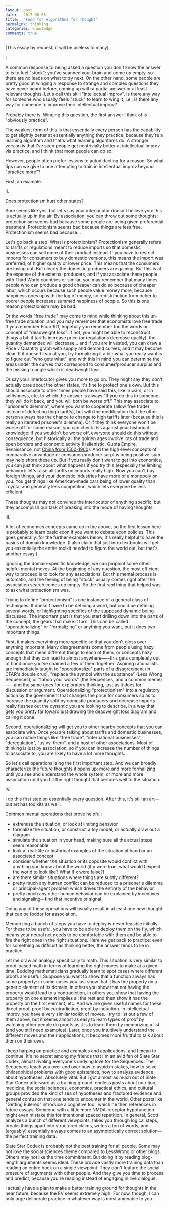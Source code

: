 ```yaml
---
layout: post
date:   2017-08-08
title:  "Food for Algorithms for Thought"
permalink: thinking
categories: knowledge
comments: true
---
```


(This essay by request; it will be useless to many)

I.

A common response to being asked a question you don't know the answer to is to feel "stuck": you've scanned your brain and come up empty, so there are no leads on what to try next. On the other hand, some people are pretty good at winging a response to strange and complex questions they have never heard before, coming up with a partial answer or at least relevant thoughts. Let's call this skill "intellectual improv". Is there any way for someone who usually feels "stuck" to learn to wing it, i.e., is there any way for someone to improve their intellectual improv?

Probably there is. Winging this question, the first answer I think of is "obviously practice".

The weakest form of this is that essentially every person has the capability to get slightly better at essentially anything they practice, because they're a learning algorithm and that's what learning algorithms do. A stronger version is that I've seen people get nontrivially better at intellectual improv via practice, and I think that most people can do so.

However, people often prefer lessons to autodidacting for a reason. So what tips can we give to one attempting to train in intellectual improv beyond "practice more"?

First, an example.

II.

Does protectionism hurt other states?

Sure seems like yes, but let's say your interlocutor doesn't believe you: this is actually up in the air. By association, you can throw out some thoughts: protectionism seems bad because some people are being given preferential treatment. Protectionism seems bad because things are less free. Protectionism seems bad because...

Let's go back a step. What is protectionism? Protectionism generally refers to tariffs or regulations meant to reduce imports so that domestic businesses can sell more of their product instead. If you have to restrict imports for consumers to buy domestic versions, this means the import was preferred, of higher quality or lower price. This means that the consumers are losing out. But clearly the domestic producers are gaining. But this is at the expense of the external producers, and if you associate these people with Third World countries or similar, you may remember that many times people who can produce a good cheaper can do so because of cheaper labor, which occurs because such people value money more, because happiness goes up with the log of money, so redistribution from richer to poorer people increases summed happiness of people. So this is one reason protectionism may be bad.

Or the words "free trade" may come to mind while thinking about this un-free trade situation, and you may remember that economists love free trade. If you remember Econ 101, hopefully you remember too the words or concept of "deadweight loss". If not, you might be able to reconstruct things a bit: if tariffs increase price (or regulations decrease quality), the quantity demanded will decrease... and if you are invested, you can draw a Price v Quantity graph with supply and demand curves, and it may become clear. If it doesn't leap at you, try formalizing it a bit: what you really want is to figure out "who gets what", and with this in mind you can determine the areas under the curves that correspond to consumer/producer surplus and the missing triangle which is deadweight loss. 

Or say your interlocutor gives you more to go on. They might say they don't actually care about the other states, it's fine to protect one's own. But this should associate to other times people have said this, like in wars, or in selfishness, etc, to which the answer is always "if you do this to someone, they will do it back, and you will both be worse off." This may associate to "prisoner's dilemma", where you want to cooperate (allow free trade) instead of defecting (high tariffs), but with the modification that the other person always has the chance to change to high tariffs later (because this is really an iterated prisoner's dilemma). Or if they think everyone won't be worse off for some reason, you can check this against your historical knowledge: if you wouldn't be worse off, everyone should do this without consequence, but historically all the golden ages involve lots of trade and open borders and economic activity (Hellenistic, Gupta Empire, Renaissance, not [China from 1500-1900][China]). And the high-level concepts of comparative advantage or consumer/producer surplus being positive-sum may help shore these up. But if you really don't want to get into economics, you can just think about what happens if you try this (especially the limiting behavior): let's raise all tariffs on imports really high. Now you can't buy foreign things, and your domestic industries have more of a monopoly on you. You get things like American-made cars being of lower quality than Toyota, and generally less competition, which lets everyone be less efficient.

These thoughts may not convince the interlocutor of anything specific, but they accomplish our task of breaking into the mode of having thoughts.

III.

A lot of economics concepts came up in the above, so the first lesson here is probably to learn basic econ if you want to debate econ policies. This goes generally: for the further examples below, it's really helpful to have the basics of domain knowledge. (I also claim that just intro textbooks will get you essentially the entire toolkit needed to figure the world out, but that's another essay.)

Ignoring the domain-specific knowledge, we can pinpoint some other helpful mental moves. At the beginning of any question, the most efficient way to proceed is to look for any associations. But this mental process is automatic, and the feeling of being "stuck" usually comes right after the association search comes up empty. So the first *real* thing that helped was to ask what protectionism was.

Trying to define "protectionism" is one instance of a general class of techniques. It doesn't have to be defining a word, but could be defining several words, or highlighting specifics of the supposed dynamic being discussed. The important part is that you start drilling down into the parts of the concept, the gears that make it turn. This can be called "operationalizing" or "formalizing" or anything you want, but it does two important things.

First, it makes everything more specific so that you don't gloss over anything important. Many disagreements come from people using hazy concepts that mean different things to each of them, or concepts hazy enough that they can lead to almost anywhere—--this gets completely out of hand once you've chained a few of them together. Aspiring rationalists are immediately taught to "operationalize" parts of a disagreement (in CFAR's double crux), "replace the symbol with the substance" (Less Wrong Sequences), or "taboo your words" (the Sequences, and a common meme)—--and the same goes for exploratory thinking, just as it does for discussion or argument. Operationalizing "protectionism" into a regulatory action by the government that changes the price for consumers so as to increase the quantity sold by domestic producers and decrease imports really fleshes out the dynamic you are looking to describe, in a way that gets you pretty far toward just drawing the deadweight loss diagram and calling it done. 

Second, operationalizing will get you to other nearby concepts that you can associate with. Once you are talking about tariffs and domestic businesses, you can notice things like "free trade", "international businesses", "deregulation", "us vs. them", and a host of other associations. Most of thinking is just by association, so if you can increase the number of things to associate to, you are likely to have a lot more thoughts.

So let's call operationalizing the first important step. And we can broadly characterize the future thoughts it opens up: more and more formalizing until you see and understand the whole system, or more and more association until you hit the right thought that pertains well to the situation. 

IV.

I do this first step on essentially every question. After this, it's still an art—but art has toolkits as well. 

Common mental operations that prove helpful:
* extremize the situation, or look at limiting behavior
* formalize the situation, or construct a toy model, or actually draw out a diagram
* simulate the situation in your head, making sure all the actual steps seem reasonable
* look at real-life or historical examples of the situation at hand or an associated concept
* consider whether the situation or its opposite would conflict with anything you know about the world (if x were true, what would I expect the world to look like? What if x were false?)
* are there similar situations where things are subtly different? 
* pretty much any human conflict can be reduced to a prisoner's dilemma or principal-agent problem which drives the entirety of the behavior
* pretty much any other human behavior can be explained by incentives and signaling—find that incentive or signal

Doing any of these operations will usually result in at least one new thought that can be fodder for association.

Memorizing a bunch of steps you have to deploy is never feasible initially. For these to be useful, you have to be able to deploy them on the fly, which means your neural net needs to be comfortable with them and be able to fire the right ones in the right situations. Here we get back to practice: even for something as difficult as thinking better, the answer tends to lie in practice.

Let me draw an analogy specifically to math. This situation is very similar to proof-based math in terms of learning the right moves to make at a given time. Budding mathematicians gradually learn to spot cases where different proofs are useful. Suppose you want to show that a function always has some property: in some cases you just show that it has the property on a generic element of its domain, in others you show that not having the property would lead to a contradiction, in others you show that having the property on one element implies all the rest and then show it has the property on the first element, etc. And we are given useful names for these: direct proof, proof by contradiction, proof by induction. In intellectual improv, you have a very similar toolkit of moves. I try to list out a few of them above, but it seems almost as easy to learn types of proof by watching other people do proofs as it is to learn them by memorizing a list (and you still need examples). Later, once you intuitively understand the different moves and their applications, it becomes more fruitful to talk about them on their own.

I keep harping on practice and examples and applications, and I mean to continue. It's no secret among my friends that I'm an avid fan of Slate Star Codex, almost rivaling everyone's undying love for the Sequences. The Sequences teach you over and over how to avoid mistakes, how to solve philosophical problems with good epistemics, how to analyze evidence about hypotheses. Absolutely vital. But I got almost as much out of Slate Star Codex afterward as a training ground: endless posts about nutrition, medicine, the social sciences, economics, practical ethics, and cultural groups provided the kind of sea of hypotheses and fractured evidence and general confusion that one tends to encounter in the world. Other posts like "Getting Eulered" introduce a cognitive tool, which he then references in future essays. Someone with a little more NMDA-receptor hypofunction might even mistake this for intentional spaced repetition. In general, Scott analyzes a bunch of different viewpoints, takes you through logical steps, breaks things apart into structured claims, writes a ton of words, and (arguably) essentially always comes to an asymptotically correct solution—the perfect training data. 

Slate Star Codex is probably not the best training for all people. Some may not love the social sciences theme compared to LessWrong or other blogs. Others may not like the time commitment. But doing it by reading blog-length arguments seems ideal. These provide vastly more training data than reading an entire book on a single viewpoint. They don't feature the social pressure of arguments with other people. And they give you time to process and predict, because you're reading instead of engaging in live dialogue.

I actually have a plan to make a better training ground for thoughts in the near future, because the EV seems extremely high. For now, though, I can only urge deliberate practice in whatever way is most amenable to you.

[China]: https://www.cato.org/publications/speeches/trade-transformation-china
